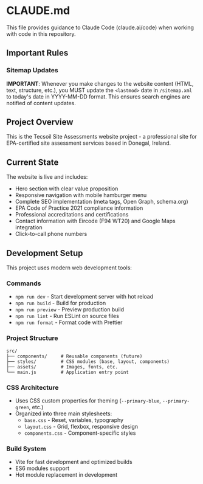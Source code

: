# CLAUDE.md

This file provides guidance to Claude Code (claude.ai/code) when working with code in this repository.

## Important Rules

### Sitemap Updates
**IMPORTANT**: Whenever you make changes to the website content (HTML, text, structure, etc.), you MUST update the `<lastmod>` date in `/sitemap.xml` to today's date in YYYY-MM-DD format. This ensures search engines are notified of content updates.

## Project Overview

This is the Tecsoil Site Assessments website project - a professional site for EPA-certified site assessment services based in Donegal, Ireland.

## Current State

The website is live and includes:
- Hero section with clear value proposition
- Responsive navigation with mobile hamburger menu
- Complete SEO implementation (meta tags, Open Graph, schema.org)
- EPA Code of Practice 2021 compliance information
- Professional accreditations and certifications
- Contact information with Eircode (F94 WT20) and Google Maps integration
- Click-to-call phone numbers

## Development Setup

This project uses modern web development tools:

### Commands
- `npm run dev` - Start development server with hot reload
- `npm run build` - Build for production
- `npm run preview` - Preview production build
- `npm run lint` - Run ESLint on source files
- `npm run format` - Format code with Prettier

### Project Structure
```
src/
├── components/     # Reusable components (future)
├── styles/         # CSS modules (base, layout, components)
├── assets/         # Images, fonts, etc.
└── main.js         # Application entry point
```

### CSS Architecture
- Uses CSS custom properties for theming (`--primary-blue`, `--primary-green`, etc.)
- Organized into three main stylesheets:
  - `base.css` - Reset, variables, typography
  - `layout.css` - Grid, flexbox, responsive design
  - `components.css` - Component-specific styles

### Build System
- Vite for fast development and optimized builds
- ES6 modules support
- Hot module replacement in development